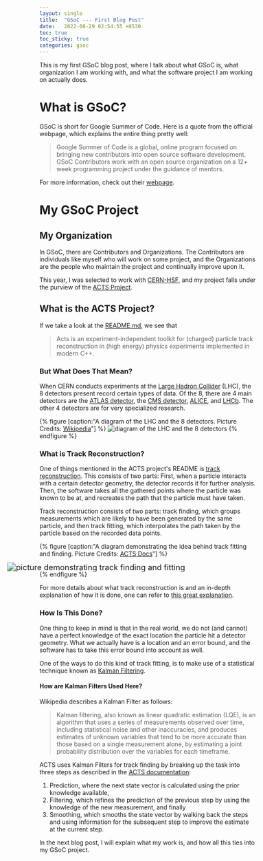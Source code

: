 ```yaml
---
layout: single 
title:  "GSoC --- First Blog Post"
date:   2022-08-29 02:54:55 +0530
toc: true
toc_sticky: true
categories: gsoc
---
```


This is my first GSoC blog post, where I talk about what GSoC is, what organization I am working with, and what the software project I am working on actually does.

# What is GSoC?

GSoC is short for Google Summer of Code. Here is a quote from the official webpage, which explains the entire thing pretty well:
> Google Summer of Code is a global, online program focused on bringing new contributors into open source software development. GSoC Contributors work with an open source organization on a 12+ week programming project under the guidance of mentors.

For more information, check out their [webpage](https://summerofcode.withgoogle.com/).

# My GSoC Project

## My Organization

In GSoC, there are Contributors and Organizations. The Contributors are individuals like myself who will work on some project, and the Organizations are the people who maintain the project and continually improve upon it.

This year, I was selected to work with [CERN-HSF](https://summerofcode.withgoogle.com/programs/2022/organizations/cern-hsf), and my project falls under the purview of the [ACTS Project](https://github.com/acts-project/acts).

## What is the ACTS Project?

If we take a look at the [README.md](https://github.com/acts-project/acts/blob/main/README.md), we see that
> Acts is an experiment-independent toolkit for (charged) particle track reconstruction in (high energy) physics experiments implemented in modern C++.

### But What Does That Mean?

When CERN conducts experiments at the [Large Hadron Collider](https://home.cern/science/accelerators/large-hadron-collider) (LHC), the 8 detectors present record certain types of data. Of the 8, there are 4 main detectors are the [ATLAS detector](https://atlas.cern/), the [CMS detector](https://cms.cern/detector), [ALICE](https://home.cern/science/experiments/alice), and [LHCb](https://home.cern/science/experiments/lhcb). The other 4 detectors are for very specialized research.

{% figure  [caption:"A diagram of the LHC and the 8 detectors. Picture Credits: [Wikipedia](https://en.wikipedia.org/wiki/Large_Hadron_Collider#/media/File:LHC.svg)"] %}
![diagram of the LHC and the 8 detectors](https://upload.wikimedia.org/wikipedia/commons/7/74/LHC.svg)
{% endfigure %}

### What is Track Reconstruction?

One of things mentioned in the ACTS project's README is [track reconstruction](https://en.wikipedia.org/wiki/Tracking_(particle_physics)). This consists of two parts: First, when a particle interacts with a certain detector geometry, the detector records it for further analysis. Then, the software takes all the gathered points where the particle was known to be at, and recreates the path that the particle must have taken.

Track reconstruction consists of two parts: track finding, which groups measurements which are likely to have been generated by the same particle, and then track fitting, which interpolates the path taken by the particle based on the recorded data points.

{% figure [caption:"A diagram demonstrating the idea behind track fitting and finding. Picture Credits: [ACTS Docs](https://github.com/acts-project/acts/blob/4e2c89078fab78e28f1e9f7a03118823c50b0119/docs/figures/tracking/tracking.svg)"] %}
<div style="display: block; margin: auto; transform: scale(1.3);">
<img src="{{ "assets/images/gsoc/tracking.svg" | relative_url }}" alt="picture demonstrating track finding and fitting">
</div>
{% endfigure %}

For more details about what track reconstruction is and an in-depth explanation of how it is done, one can refer to [this great explanation](https://acts.readthedocs.io/en/latest/tracking.html).

### How Is This Done?

One thing to keep in mind is that in the real world, we do not (and cannot) have a perfect knowledge of the exact location the particle hit a detector geometry. What we actually have is a location and an error bound, and the software has to take this error bound into account as well.

One of the ways to do this kind of track fitting, is to make use of a statistical technique known as [Kalman Filtering](https://en.wikipedia.org/wiki/Kalman_filter).

#### How are Kalman Filters Used Here?

Wikipedia describes a Kalman Filter as follows:
> Kalman filtering, also known as linear quadratic estimation (LQE), is an algorithm that uses a series of measurements observed over time, including statistical noise and other inaccuracies, and produces estimates of unknown variables that tend to be more accurate than those based on a single measurement alone, by estimating a joint probability distribution over the variables for each timeframe.

ACTS uses Kalman Filters for track finding by breaking up the task into three steps as described in the [ACTS documentation](https://acts.readthedocs.io/en/latest/tracking.html#kalman-formalism-and-kalman-track-fitter):

1. Prediction, where the next state vector is calculated using the prior knowledge available,
2. Filtering, which refines the prediction of the previous step by using the knowledge of the new measurement, and finally
3. Smoothing, which smooths the state vector by walking back the steps and using information for the subsequent step to improve the estimate at the current step.

In the next blog post, I will explain what my work is, and how all this ties into my GSoC project.
